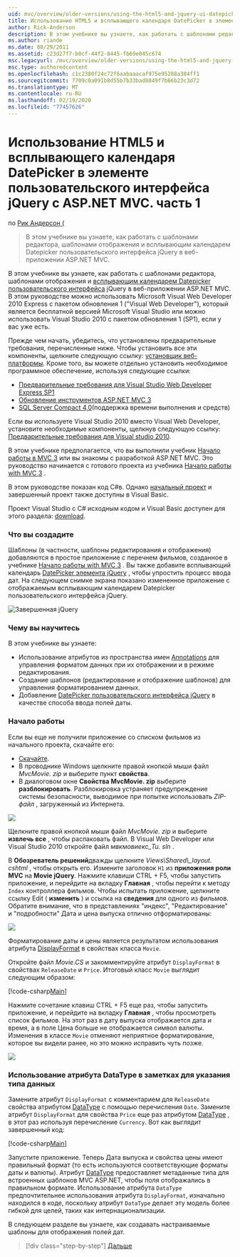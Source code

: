 ```yaml
---
uid: mvc/overview/older-versions/using-the-html5-and-jquery-ui-datepicker-popup-calendar-with-aspnet-mvc/using-the-html5-and-jquery-ui-datepicker-popup-calendar-with-aspnet-mvc-part-1
title: Использование HTML5 и всплывающего календаря DatePicker в элементе пользовательского интерфейса jQuery с ASP.NET MVC. часть 1 | Документация Майкрософт
author: Rick-Anderson
description: В этом учебнике вы узнаете, как работать с шаблонами редактора, шаблонами отображения и всплывающим календарем Datepicker пользовательского интерфейса jQuery в ASP.NET МВ...
ms.author: riande
ms.date: 08/29/2011
ms.assetid: c23d27f7-b0cf-44f2-8445-fb69e045c674
msc.legacyurl: /mvc/overview/older-versions/using-the-html5-and-jquery-ui-datepicker-popup-calendar-with-aspnet-mvc/using-the-html5-and-jquery-ui-datepicker-popup-calendar-with-aspnet-mvc-part-1
msc.type: authoredcontent
ms.openlocfilehash: c1c2380f24c72f6aabaaacaf975e95288a384ff1
ms.sourcegitcommit: 7709c0a091b8d55b7b33bad8849f7b66b23c3d72
ms.translationtype: MT
ms.contentlocale: ru-RU
ms.lasthandoff: 02/19/2020
ms.locfileid: "77457626"
---
```

# <a name="using-the-html5-and-jquery-ui-datepicker-popup-calendar-with-aspnet-mvc---part-1"></a>Использование HTML5 и всплывающего календаря DatePicker в элементе пользовательского интерфейса jQuery с ASP.NET MVC. часть 1

по [Рик Андерсон (](https://twitter.com/RickAndMSFT)

> В этом учебнике вы узнаете, как работать с шаблонами редактора, шаблонами отображения и всплывающим календарем Datepicker пользовательского интерфейса jQuery в веб-приложении ASP.NET MVC.

В этом учебнике вы узнаете, как работать с шаблонами редактора, шаблонами отображения и [всплывающим календарем Datepicker пользовательского интерфейса](http://plugins.jquery.com/project/datepicker) jQuery в веб-приложении ASP.NET MVC. В этом руководстве можно использовать Microsoft Visual Web Developer 2010 Express с пакетом обновления 1 (&quot;Visual Web Developer&quot;), который является бесплатной версией Microsoft Visual Studio или можно использовать Visual Studio 2010 с пакетом обновления 1 (SP1), если у вас уже есть.

Прежде чем начать, убедитесь, что установлены предварительные требования, перечисленные ниже. Чтобы установить все эти компоненты, щелкните следующую ссылку: [установщик веб-платформы](https://www.microsoft.com/web/gallery/install.aspx?appid=VWD2010SP1Pack). Кроме того, вы можете отдельно установить необходимое программное обеспечение, используя следующие ссылки:

- [Предварительные требования для Visual Studio Web Developer Express SP1](https://www.microsoft.com/web/gallery/install.aspx?appid=VWD2010SP1Pack)
- [Обновление инструментов ASP.NET MVC 3](https://www.microsoft.com/web/gallery/install.aspx?appsxml=&amp;appid=MVC3)
- [SQL Server Compact 4,0](https://www.microsoft.com/web/gallery/install.aspx?appid=SQLCE;SQLCEVSTools_4_0)(поддержка времени выполнения и средств)

Если вы используете Visual Studio 2010 вместо Visual Web Developer, установите необходимые компоненты, щелкнув следующую ссылку: [Предварительные требования для Visual studio 2010](https://www.microsoft.com/web/gallery/install.aspx?appsxml=&amp;appid=VS2010SP1Pack).

В этом учебнике предполагается, что вы выполнили учебник [Начало работы в MVC 3](../getting-started-with-aspnet-mvc3/cs/intro-to-aspnet-mvc-3.md) или вы знакомы с разработкой ASP.NET MVC. Это руководство начинается с готового проекта из учебника [Начало работы with MVC 3](../getting-started-with-aspnet-mvc3/cs/intro-to-aspnet-mvc-3.md) .

В этом руководстве показан код C#в. Однако [начальный проект](https://archive.msdn.microsoft.com/Project/Download/FileDownload.aspx?ProjectName=aspnetmvcsamples&amp;DownloadId=15800) и завершенный проект также доступны в Visual Basic.

Проект Visual Studio с C# исходным кодом и Visual Basic доступен для этого раздела: [download](https://archive.msdn.microsoft.com/Project/Download/FileDownload.aspx?ProjectName=aspnetmvcsamples&amp;DownloadId=15800).

### <a name="what-youll-build"></a>Что вы создадите

Шаблоны (в частности, шаблоны редактирования и отображения) добавляются в простое приложение с перечнем фильмов, созданное в учебнике [Начало работы with MVC 3](../getting-started-with-aspnet-mvc3/cs/intro-to-aspnet-mvc-3.md) . Вы также добавите всплывающий календарь [DatePicker элемента jQuery](http://jqueryui.com/demos/datepicker/) , чтобы упростить процесс ввода дат. На следующем снимке экрана показано измененное приложение с отображаемым всплывающим календарем Datepicker пользовательского интерфейса jQuery.

![Завершенная jQuery](using-the-html5-and-jquery-ui-datepicker-popup-calendar-with-aspnet-mvc-part-1/_static/image1.png)

### <a name="skills-youll-learn"></a>Чему вы научитесь

В этом учебнике вы узнаете:

- Использование атрибутов из пространства имен [Annotations](https://msdn.microsoft.com/library/system.componentmodel.dataannotations.aspx) для управления форматом данных при их отображении и в режиме редактирования.
- Создание шаблонов (редактирование и отображение шаблонов) для управления форматированием данных.
- Добавление [DatePicker пользовательского интерфейса jQuery](http://jqueryui.com/demos/datepicker/) в качестве способа ввода полей даты.

### <a name="getting-started"></a>Начало работы

Если вы еще не получили приложение со списком фильмов из начального проекта, скачайте его: 

* [Скачайте](https://code.msdn.microsoft.com/Introduction-to-MVC-3-10d1b098).
* В проводнике Windows щелкните правой кнопкой мыши файл *MvcMovie. zip* и выберите пункт **свойства**. 
* В диалоговом окне **Свойства MvcMovie. zip** выберите **разблокировать**. Разблокировка устраняет предупреждение системы безопасности, выводимое при попытке использовать *ZIP-файл* , загруженный из Интернета.

![](using-the-html5-and-jquery-ui-datepicker-popup-calendar-with-aspnet-mvc-part-1/_static/image2.png)

Щелкните правой кнопкой мыши файл *MvcMovie. zip* и выберите **извлечь все** , чтобы распаковать файл. В Visual Web Developer или Visual Studio 2010 откройте файл *мвкмовиекс\_Tu. sln* .

В **Обозреватель решений**дважды щелкните *Views\Shared\\_layout. cshtml* , чтобы открыть его. Измените заголовок `H1` из **приложения роли MVC** на **Movie jQuery**. Нажмите клавиши CTRL + F5, чтобы запустить приложение, и перейдите на вкладку **Главная** , чтобы перейти к методу `Index` контроллера фильмов. Чтобы испытать приложение, щелкните ссылку Edit ( **изменить** ) и ссылка на **сведения** для одного из фильмов. Обратите внимание, что в представлениях "индекс", "Редактирование" и "подробности" Дата и цена выпуска отлично отформатированы:

![](using-the-html5-and-jquery-ui-datepicker-popup-calendar-with-aspnet-mvc-part-1/_static/image3.png)

Форматирование даты и цены является результатом использования атрибута [DisplayFormat](https://msdn.microsoft.com/library/system.componentmodel.dataannotations.displayformatattribute.aspx) в свойствах класса `Movie`.

Откройте файл *Movie.CS* и закомментируйте атрибут `DisplayFormat` в свойствах `ReleaseDate` и `Price`. Итоговый класс `Movie` выглядит следующим образом:

[!code-csharp[Main](using-the-html5-and-jquery-ui-datepicker-popup-calendar-with-aspnet-mvc-part-1/samples/sample1.cs)]

Нажмите сочетание клавиш CTRL + F5 еще раз, чтобы запустить приложение, и перейдите на вкладку **Главная** , чтобы просмотреть список фильмов. На этот раз в дату выпуска отображается дата и время, а в поле Цена больше не отображается символ валюты. Изменения в классе `Movie` отменяют неприятное форматирование, которое вы видели ранее, но это можно исправить чуть позже.

![](using-the-html5-and-jquery-ui-datepicker-popup-calendar-with-aspnet-mvc-part-1/_static/image4.png)

### <a name="using-the-dataannotations-datatype-attribute-to-specify-the-data-type"></a>Использование атрибута DataType в заметках для указания типа данных

Замените атрибут `DisplayFormat` с комментарием для `ReleaseDate` свойства атрибутом [DataType](https://msdn.microsoft.com/library/system.componentmodel.dataannotations.datatype.aspx) с помощью перечисления `Date`. Замените атрибут `DisplayFormat` для свойства `Price` еще раз атрибутом [DataType](https://msdn.microsoft.com/library/system.componentmodel.dataannotations.datatype.aspx) , в этот раз используя перечисление `Currency`. Вот как выглядит завершенный код:

[!code-csharp[Main](using-the-html5-and-jquery-ui-datepicker-popup-calendar-with-aspnet-mvc-part-1/samples/sample2.cs)]

Запустите приложение. Теперь Дата выпуска и свойства цены имеют правильный формат (то есть используются соответствующие форматы даты и валюты). Атрибут [DataType](https://msdn.microsoft.com/library/system.componentmodel.dataannotations.datatype.aspx) предоставляет метаданные типа для встроенных шаблонов MVC ASP.NET, чтобы поля отображались в правильном формате. Использование атрибута `DataType` предпочтительнее использования атрибута `DisplayFormat`, изначально находился в коде, поскольку атрибут `DataType` делает эту модель более гибкой для целей, таких как интернационализации.

В следующем разделе вы узнаете, как создавать настраиваемые шаблоны для отображения полей дат.

> [!div class="step-by-step"]
> [Дальше](using-the-html5-and-jquery-ui-datepicker-popup-calendar-with-aspnet-mvc-part-2.md)
